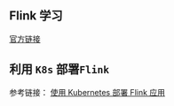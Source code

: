 ## Flink 学习
[官方链接](https://flink.apache.org/zh/)

## 利用 `K8s` 部署`Flink`
参考链接： [使用 Kubernetes 部署 Flink 应用](http://shzhangji.com/cnblogs/2019/08/25/deploy-flink-job-cluster-on-kubernetes/)